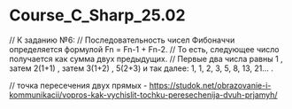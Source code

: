 # Course_C_Sharp_25.02

<!-- Рекомендуемая литература:
<!-- • «C# Полное руководство», Шилдт Г. -->
<!-- • «Программирование на C# для начинающих. Особенности языка», Васильев Алексей Николаевич -->
<!-- • «Разработка обслуживаемых программ на языке C#», Джуст Виссер -->

// К заданию №6:
// Последовательность чисел Фибоначчи определяется формулой Fn = Fn-1 + Fn-2. 
// То есть, следующее число получается как сумма двух предыдущих. 
// Первые два числа равны 1 , затем 2(1+1) , затем 3(1+2) , 5(2+3) и так далее: 1, 1, 2, 3, 5, 8, 13, 21... .

// точка пересечения двух прямых - https://studok.net/obrazovanie-i-kommunikacii/vopros-kak-vychislit-tochku-peresechenija-dvuh-prjamyh/